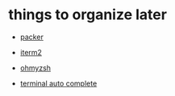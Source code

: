 # things to organize later
 - [packer](https://github.com/wbthomason/packer.nvim)

 - [iterm2](https://iterm2.com/)
 - [ohmyzsh](https://ohmyz.sh/)
 - [terminal auto complete](https://github.com/zsh-users/zsh-autosuggestions)
 
